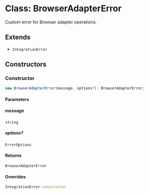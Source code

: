 # Class: BrowserAdapterError

Custom error for Browser adapter operations.

## Extends

- `IntegrationError`

## Constructors

### Constructor

```ts
new BrowserAdapterError(message, options?): BrowserAdapterError;
```

#### Parameters

##### message

`string`

##### options?

`ErrorOptions`

#### Returns

`BrowserAdapterError`

#### Overrides

```ts
IntegrationError.constructor
```
